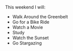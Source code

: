 This weekend I will:
* Walk Around the Greenbelt
* Go for a Bike Ride
* Watch a Movie
* Study
* Watch the Sunset
* Go Stargazing
